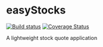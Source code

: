 # easyStocks
[![Build status](https://ci.appveyor.com/api/projects/status/hk5ag3jql86ui181?svg=true)](https://ci.appveyor.com/project/pgenfer/easystocks)
[![Coverage Status](https://coveralls.io/repos/github/pgenfer/easyStocks/badge.svg?branch=master)](https://coveralls.io/github/pgenfer/easyStocks?branch=master)  

A lightweight stock quote application
